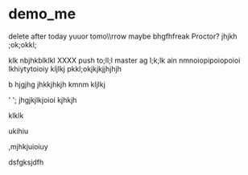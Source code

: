 # demo_me
delete after today yuuor tomo\\\rrow maybe bhgfhfreak Proctor?
jhjkh
;ok;okkl;

klk
nbjhkblklkl
XXXX push to;ll;l master ag
l;k;lk
ain nmnoiopipoiopoioi
lkhiytytoioiy
kljlkj
pkkl;okjkjkjjhjhjh

b hjgjhg jhkkjhkjh kmnm
kljlkj

'
';
jhgjkjlkjoioi
kjhkjh


klklk




ukihiu



,mjhkjuioiuy


dsfgksjdfh

